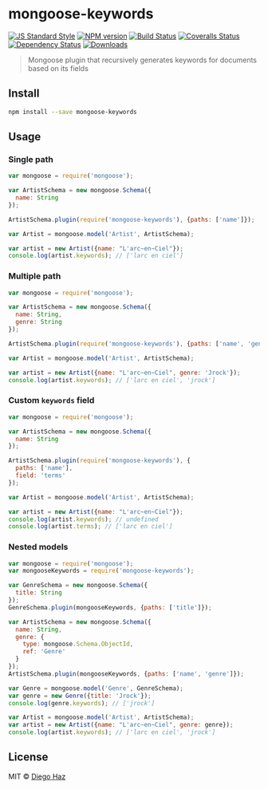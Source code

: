 # mongoose-keywords

[![JS Standard Style][standard-image]][standard-url]
[![NPM version][npm-image]][npm-url]
[![Build Status][travis-image]][travis-url]
[![Coveralls Status][coveralls-image]][coveralls-url]
[![Dependency Status][depstat-image]][depstat-url]
[![Downloads][download-badge]][npm-url]

> Mongoose plugin that recursively generates keywords for documents based on its fields

## Install

```sh
npm install --save mongoose-keywords
```

## Usage

### Single path
```js
var mongoose = require('mongoose');

var ArtistSchema = new mongoose.Schema({
  name: String
});

ArtistSchema.plugin(require('mongoose-keywords'), {paths: ['name']});

var Artist = mongoose.model('Artist', ArtistSchema);

var artist = new Artist({name: "L'arc~en~Ciel"});
console.log(artist.keywords); // ['larc en ciel']
```

### Multiple path
```js
var mongoose = require('mongoose');

var ArtistSchema = new mongoose.Schema({
  name: String,
  genre: String
});

ArtistSchema.plugin(require('mongoose-keywords'), {paths: ['name', 'genre']});

var Artist = mongoose.model('Artist', ArtistSchema);

var artist = new Artist({name: "L'arc~en~Ciel", genre: 'Jrock'});
console.log(artist.keywords); // ['larc en ciel', 'jrock']
```

### Custom `keywords` field
```js
var mongoose = require('mongoose');

var ArtistSchema = new mongoose.Schema({
  name: String
});

ArtistSchema.plugin(require('mongoose-keywords'), {
  paths: ['name'], 
  field: 'terms'
});

var Artist = mongoose.model('Artist', ArtistSchema);

var artist = new Artist({name: "L'arc~en~Ciel"});
console.log(artist.keywords); // undefined
console.log(artist.terms); // ['larc en ciel']
```

### Nested models
```js
var mongoose = require('mongoose');
var mongooseKeywords = require('mongoose-keywords');

var GenreSchema = new mongoose.Schema({
  title: String
});
GenreSchema.plugin(mongooseKeywords, {paths: ['title']});

var ArtistSchema = new mongoose.Schema({
  name: String,
  genre: {
    type: mongoose.Schema.ObjectId,
    ref: 'Genre'
  }
});
ArtistSchema.plugin(mongooseKeywords, {paths: ['name', 'genre']});

var Genre = mongoose.model('Genre', GenreSchema);
var genre = new Genre({title: 'Jrock'});
console.log(genre.keywords); // ['jrock']

var Artist = mongoose.model('Artist', ArtistSchema);
var artist = new Artist({name: "L'arc~en~Ciel", genre: genre});
console.log(artist.keywords); // ['larc en ciel', 'jrock']
```

## License

MIT © [Diego Haz](http://github.com/diegohaz)

[standard-url]: http://standardjs.com
[standard-image]: https://img.shields.io/badge/code%20style-standard-brightgreen.svg

[npm-url]: https://npmjs.org/package/mongoose-keywords
[npm-image]: https://img.shields.io/npm/v/mongoose-keywords.svg?style=flat-square

[travis-url]: https://travis-ci.org/diegohaz/mongoose-keywords
[travis-image]: https://img.shields.io/travis/diegohaz/mongoose-keywords.svg?style=flat-square

[coveralls-url]: https://coveralls.io/r/diegohaz/mongoose-keywords
[coveralls-image]: https://img.shields.io/coveralls/diegohaz/mongoose-keywords.svg?style=flat-square

[depstat-url]: https://david-dm.org/diegohaz/mongoose-keywords
[depstat-image]: https://david-dm.org/diegohaz/mongoose-keywords.svg?style=flat-square

[download-badge]: http://img.shields.io/npm/dm/mongoose-keywords.svg?style=flat-square
